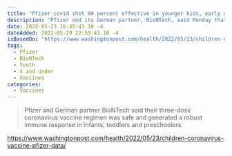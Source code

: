 ```yaml
---
title: "Pfizer covid shot 80 percent effective in younger kids, early data shows"
description: "Pfizer and its German partner, BioNTech, said Monday that an early analysis showed their three-dose coronavirus vaccine regimen triggered a strong immune response in younger children, proving 80 percent effective at preventing symptomatic infections in children 6 months to 4 years old."
date: 2022-05-23 16:45:43.10 -4
dateAdded: 2022-05-29 22:59:43.10 -4
isBasedOn: "https://www.washingtonpost.com/health/2022/05/23/children-coronavirus-vaccine-pfizer-data/"
tags:
  - Pfizer
  - BioNTech
  - Youth
  - 4 and under
  - Vaccines
categories:
  - Vaccines
---
```


> Pfizer and German partner BioNTech said their three-dose coronavirus vaccine regimen was safe and generated a robust immune response in infants, toddlers and preschoolers.

https://www.washingtonpost.com/health/2022/05/23/children-coronavirus-vaccine-pfizer-data/
